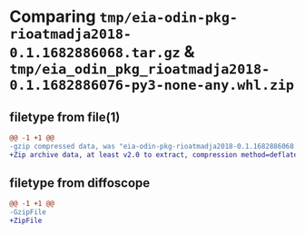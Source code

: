 # Comparing `tmp/eia-odin-pkg-rioatmadja2018-0.1.1682886068.tar.gz` & `tmp/eia_odin_pkg_rioatmadja2018-0.1.1682886076-py3-none-any.whl.zip`

## filetype from file(1)

```diff
@@ -1 +1 @@
-gzip compressed data, was "eia-odin-pkg-rioatmadja2018-0.1.1682886068.tar", last modified: Sun Apr 30 20:21:08 2023, max compression
+Zip archive data, at least v2.0 to extract, compression method=deflate
```

## filetype from diffoscope

```diff
@@ -1 +1 @@
-GzipFile
+ZipFile
```

